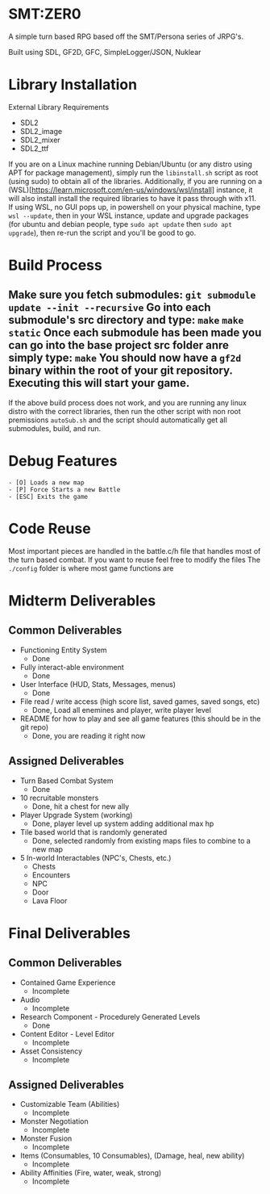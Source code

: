 # SMT:ZER0
A simple turn based RPG based off the SMT/Persona series of JRPG's.

Built using SDL, GF2D, GFC, SimpleLogger/JSON, Nuklear

# Library Installation
External Library Requirements
 - SDL2
 - SDL2_image
 - SDL2_mixer
 - SDL2_ttf

If you are on a Linux machine running Debian/Ubuntu (or any distro using APT for package management), simply run the `libinstall.sh` script as root (using sudo) to obtain all of the libraries. Additionally, if you are running on a (WSL)[https://learn.microsoft.com/en-us/windows/wsl/install] instance, it will also install install the required libraries to have it pass through with x11. If using WSL, no GUI pops up, in powershell on your physical machine, type `wsl --update`, then in your WSL instance, update and upgrade packages (for ubuntu and debian people, type `sudo apt update` then `sudo apt upgrade`), then re-run the script and you'll be good to go.

# Build Process
Make sure you fetch submodules: `git submodule update --init --recursive`
Go into each submodule's src directory and type:
`make`
`make static`
Once each submodule has been made you can go into the base project src folder anre simply type:
`make`
You should now have a `gf2d` binary within the root of your git repository. Executing this will start your game.
---
If the above build process does not work, and you are running any linux distro with the correct libraries, then run the other script with non root premissions `autoSub.sh` and the script should automatically get all submodules, build, and run.

# Debug Features
    - [O] Loads a new map
    - [P] Force Starts a new Battle
    - [ESC] Exits the game

# Code Reuse
Most important pieces are handled in the battle.c/h file that handles most of the turn based combat. If you want to reuse feel free to modify the files
The `./config` folder is where most game functions are

# Midterm Deliverables

## Common Deliverables
- Functioning Entity System
    - Done
- Fully interact-able environment
    - Done
- User Interface (HUD, Stats, Messages, menus)
    - Done
- File read / write access (high score list, saved games, saved songs, etc)
    - Done, Load all enemines and player, write player level
- README for how to play and see all game features (this should be in the git repo)
    - Done, you are reading it right now

## Assigned Deliverables
- Turn Based Combat System
    - Done
- 10 recruitable monsters
    - Done, hit a chest for new ally
- Player Upgrade System (working)
    - Done, player level up system adding additional max hp
- Tile based world that is randomly generated
    - Done, selected randomly from existing maps files to combine to a new map
- 5 In-world Interactables (NPC's, Chests, etc.)
    - Chests
    - Encounters
    - NPC
    - Door
    - Lava Floor

<!---10/10-->
# Final Deliverables

## Common Deliverables
- Contained Game Experience
    - Incomplete
- Audio
    - Incomplete
- Research Component - Procedurely Generated Levels
    - Done
- Content Editor - Level Editor
    - Incomplete
- Asset Consistency
    - Incomplete

## Assigned Deliverables
- Customizable Team (Abilities)
    - Incomplete
- Monster Negotiation
    - Incomplete
- Monster Fusion
    - Incomplete
- Items (Consumables, 10 Consumables), (Damage, heal, new ability)
    - Incomplete
- Ability Affinities (Fire, water, weak, strong)
    - Incomplete